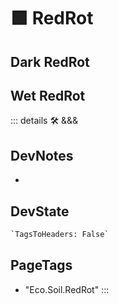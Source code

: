 
# 🟩  <eco>RedRot</eco>

## Dark RedRot

## Wet RedRot

::: details 🛠 <dev>&&&</dev>

## DevNotes

-

## DevState

```py
`TagsToHeaders: False`
```

<h2>PageTags</h2>

- "Eco.Soil.RedRot"
:::
